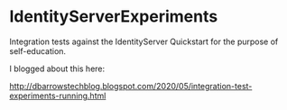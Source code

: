 # IdentityServerExperiments
Integration tests against the IdentityServer Quickstart for the purpose of self-education.

I blogged about this here:

http://dbarrowstechblog.blogspot.com/2020/05/integration-test-experiments-running.html
